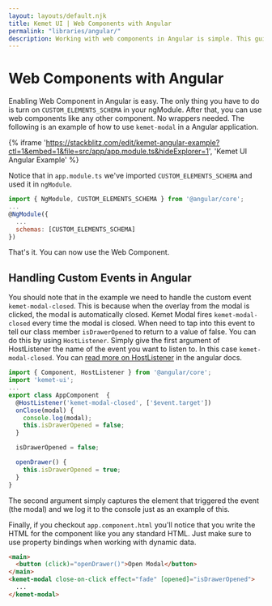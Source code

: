 ```yaml
---
layout: layouts/default.njk
title: Kemet UI | Web Components with Angular
permalink: "libraries/angular/"
description: Working with web components in Angular is simple. This guide will walk you through the process.
---
```


# Web Components with Angular

Enabling Web Component in Angular is easy. The only thing you have to do is turn on `CUSTOM_ELEMENTS_SCHEMA` in your ngModule. After that, you can use web components like any other component. No wrappers needed. The following is an example of how to use `kemet-modal` in a Angular application.

{% iframe 'https://stackblitz.com/edit/kemet-angular-example?ctl=1&embed=1&file=src/app/app.module.ts&hideExplorer=1', 'Kemet UI Angular Example' %}

Notice that in `app.module.ts` we've imported `CUSTOM_ELEMENTS_SCHEMA` and used it in `ngModule`.

```javascript
import { NgModule, CUSTOM_ELEMENTS_SCHEMA } from '@angular/core';
...
@NgModule({
  ...
  schemas: [CUSTOM_ELEMENTS_SCHEMA]
})
```

That's it. You can now use the Web Component.

## Handling Custom Events in Angular

You should note that in the example we need to handle the custom event `kemet-modal-closed`. This is because when the overlay from the modal is clicked, the modal is automatically closed. Kemet Modal fires `kemet-modal-closed` every time the modal is closed. When need to tap into this event to tell our class member `isDrawerOpened` to return to a value of false. You can do this by using `HostListener`. Simply give the first argument of HostListener the name of the event you want to listen to. In this case `kemet-modal-closed`. You can [read more on HostListener](https://angular.io/api/core/HostListener) in the angular docs. 

```javascript
import { Component, HostListener } from '@angular/core';
import 'kemet-ui'; 
...
export class AppComponent  {
  @HostListener('kemet-modal-closed', ['$event.target'])
  onClose(modal) {
    console.log(modal);
    this.isDrawerOpened = false;
  }

  isDrawerOpened = false;

  openDrawer() {
    this.isDrawerOpened = true;
  }
}
```

The second argument simply captures the element that triggered the event (the modal) and we log it to the console just as an example of this.

Finally, if you checkout `app.component.html` you'll notice that you write the HTML for the component like you any standard HTML. Just make sure to use property bindings when working with dynamic data.

```html
<main>
  <button (click)="openDrawer()">Open Modal</button>
</main>
<kemet-modal close-on-click effect="fade" [opened]="isDrawerOpened">
  ...
</kemet-modal>
```
